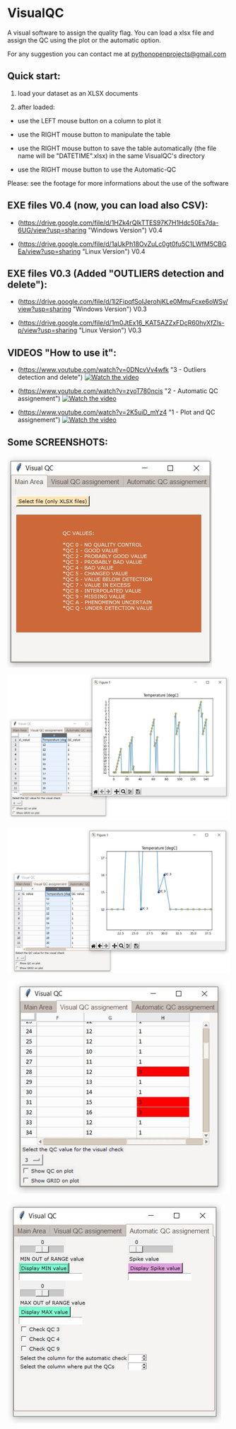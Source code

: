 # VisualQC

A visual software to assign the quality flag.
You can load a xlsx file and assign the QC using the plot or the automatic option.

For any suggestion you can contact me at pythonopenprojects@gmail.com


## Quick start:

1) load your dataset as an XLSX documents

2) after loaded: 

* use the LEFT mouse button on a column to plot it

* use the RIGHT mouse button to manipulate the table

* use the RIGHT mouse button to save the table automatically (the file name will be  "DATETIME".xlsx) in the same VisualQC's directory

* use the RIGHT mouse button to use the Automatic-QC


Please: see the footage for more informations about the use of the software


## EXE files V0.4 (now, you can load also CSV):

* (https://drive.google.com/file/d/1HZk4rQlkTTES97K7H1Hdc50Es7da-6UG/view?usp=sharing "Windows Version") V0.4

* (https://drive.google.com/file/d/1aUkPh18OvZuLc0gt0fu5C1LWfM5CBGEa/view?usp=sharing "Linux Version") V0.4


## EXE files V0.3 (Added "OUTLIERS detection and delete"):

* (https://drive.google.com/file/d/1l2FipqfSoIJerohjKLe0MmuFcxe6oWSy/view?usp=sharing "Windows Version") V0.3

* (https://drive.google.com/file/d/1m0JtEx16_KAT5AZZxFDcR60hvXfZls-p/view?usp=sharing "Linux Version") V0.3




## VIDEOS "How to use it":

* (https://www.youtube.com/watch?v=0DNcvVv4wfk "3 - Outliers detection and  delete")
[![Watch the video](https://img.youtube.com/vi/0DNcvVv4wfk/maxresdefault.jpg)](https://youtu.be/0DNcvVv4wfk)

* (https://www.youtube.com/watch?v=zyoT780ncis "2 - Automatic QC assignement")
[![Watch the video](https://img.youtube.com/vi/zyoT780ncis/maxresdefault.jpg)](https://youtu.be/zyoT780ncis)

* (https://www.youtube.com/watch?v=2K5uiD_mYz4 "1 - Plot and QC assignement")
[![Watch the video](https://img.youtube.com/vi/2K5uiD_mYz4/maxresdefault.jpg)](https://youtu.be/2K5uiD_mYz4)



## Some SCREENSHOTS:

![logo](https://github.com/PythonOpenProjects/VisualQC/blob/main/images/Clipboard01.jpg)

![logo](https://github.com/PythonOpenProjects/VisualQC/blob/main/images/Clipboard02.jpg)

![logo](https://github.com/PythonOpenProjects/VisualQC/blob/main/images/Clipboard03.jpg)

![logo](https://github.com/PythonOpenProjects/VisualQC/blob/main/images/Clipboard04.jpg)

![logo](https://github.com/PythonOpenProjects/VisualQC/blob/main/images/Clipboard05.jpg)




